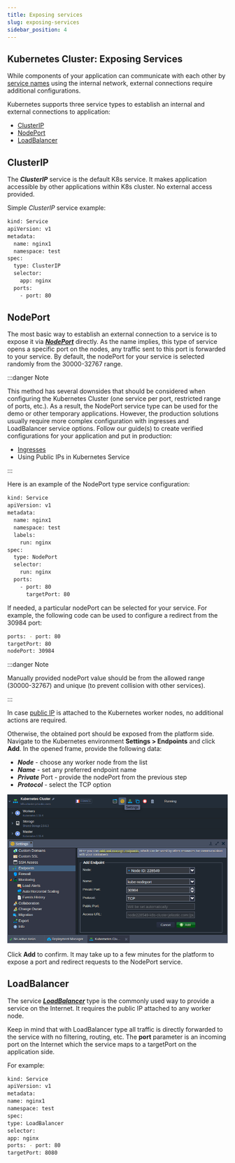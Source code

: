 ```yaml
---
title: Exposing services
slug: exposing-services
sidebar_position: 4
---
```


## Kubernetes Cluster: Exposing Services

While components of your application can communicate with each other by [service names](/docs/kubernetes-hosting/application-deployment/internal-networking) using the internal network, external connections require additional configurations.

Kubernetes supports three service types to establish an internal and external connections to application:

- [ClusterIP](/docs/kubernetes-hosting/application-deployment/exposing-services#clusterip)
- [NodePort](/docs/kubernetes-hosting/application-deployment/exposing-services#nodeport)
- [LoadBalancer](/docs/kubernetes-hosting/application-deployment/exposing-services#loadbalancer)

## ClusterIP

The **_ClusterIP_** service is the default K8s service. It makes application accessible by other applications within K8s cluster. No external access provided.

Simple _ClusterIP_ service example:

```bash
kind: Service
apiVersion: v1
metadata:
  name: nginx1
  namespace: test
spec:
  type: ClusterIP
  selector:
    app: nginx
  ports:
    - port: 80
```

## NodePort

The most basic way to establish an external connection to a service is to expose it via **_[NodePort](https://kubernetes.io/docs/concepts/services-networking/service/#nodeport)_** directly. As the name implies, this type of service opens a specific port on the nodes, any traffic sent to this port is forwarded to your service. By default, the nodePort for your service is selected randomly from the 30000-32767 range.

:::danger Note

This method has several downsides that should be considered when configuring the Kubernetes Cluster (one service per port, restricted range of ports, etc.). As a result, the NodePort service type can be used for the demo or other temporary applications. However, the production solutions usually require more complex configuration with ingresses and LoadBalancer service options. Follow our guide(s) to create verified configurations for your application and put in production:

- [Ingresses](/docs/kubernetes-hosting/application-deployment/creating-ingresses)
- Using Public IPs in Kubernetes Service

:::

Here is an example of the NodePort type service configuration:

```bash
kind: Service
apiVersion: v1
metadata:
  name: nginx1
  namespace: test
  labels:
    run: nginx
spec:
  type: NodePort
  selector:
    run: nginx
  ports:
    - port: 80
      targetPort: 80
```

If needed, a particular nodePort can be selected for your service. For example, the following code can be used to configure a redirect from the 30984 port:

```bash
ports: - port: 80
targetPort: 80
nodePort: 30984
```

:::danger Note

Manually provided nodePort value should be from the allowed range (30000-32767) and unique (to prevent collision with other services).

:::

In case [public IP](/docs/application-setting/external-access-to-applications/public-ip) is attached to the Kubernetes worker nodes, no additional actions are required.

Otherwise, the obtained port should be exposed from the platform side. Navigate to the Kubernetes environment **Settings > Endpoints** and click **Add**. In the opened frame, provide the following data:

- **_Node_** - choose any worker node from the list
- **_Name_** - set any preferred endpoint name
- **_Private_** Port - provide the nodePort from the previous step
- **_Protocol_** - select the TCP option

<div style={{
    display:'flex',
    justifyContent: 'center',
    margin: '0 0 1rem 0'
}}>

![Locale Dropdown](./img/ExposingServices/01-endpoint-to-expose-kubernetes-service.png)

</div>

Click **Add** to confirm. It may take up to a few minutes for the platform to expose a port and redirect requests to the NodePort service.

## LoadBalancer

The service **_[LoadBalancer](https://kubernetes.io/docs/concepts/services-networking/service/#loadbalancer)_** type is the commonly used way to provide a service on the Internet. It requires the public IP attached to any worker node.

Keep in mind that with LoadBalancer type all traffic is directly forwarded to the service with no filtering, routing, etc. The **port** parameter is an incoming port on the Internet which the service maps to a targetPort on the application side.

For example:

```bash
kind: Service
apiVersion: v1
metadata:
name: nginx1
namespace: test
spec:
type: LoadBalancer
selector:
app: nginx
ports: - port: 80
targetPort: 8080
```
